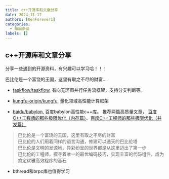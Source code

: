 ```yaml
---
title: c++开源库和文章分享
date: 2024-11-17
authors: [KenForever1]
categories: 
  - 每周杂谈
labels: []
---
```


## c++开源库和文章分享

分享一些遇到的开源资料，有兴趣可以学习哈！！！

巴比伦是一个富饶的王国，这里有取之不尽的财富...

<!-- more -->

+ [taskflow/taskflow](https://github.com/taskflow/taskflow), 有向无环图并行任务流框架，支持分支判断等。

+ [kungfu-origin/kungfu](https://github.com/kungfu-origin/kungfu), 量化领域高性能计算框架


+ [baidu/babylon](https://github.com/baidu/babylon), 百度babylon高性能c++库。
推荐两篇高质量文章，
[百度C++工程师的那些极限优化（内存篇）](https://mp.weixin.qq.com/s?__biz=Mzg5MjU0NTI5OQ==&mid=2247489076&idx=1&sn=748bf716d94d5ed2739ea8a9385cd4a6&chksm=c03d2648f74aaf5e11298cf450c3453a273eb6d2161bc90e411b6d62fa0c1b96a45e411af805&scene=178&cur_album_id=1693053794688761860#rd)、[百度C++工程师的那些极限优化（并发篇）](https://mp.weixin.qq.com/s/0Ofo8ak7-UXuuOoD0KIHwA)

> 巴比伦是一个富饶的王国，这里有取之不尽的财富 \
> 巴比伦的人们用着同样的语言沟通，修建可以通天的巴比伦塔\
> 巴比伦是文明的发源地，异彩纷呈的世界都是从这里迈出了第一步\
> 巴比伦的工程师，探寻着唯一的最优编码技巧，实现丰富的代码组件，成为奠定优雅高效程序的基石

+ bthread和brpc库也值得学习